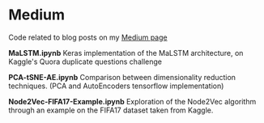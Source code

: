 # Medium
Code related to blog posts on my [Medium page](https://medium.com/@eliorcohen)


**MaLSTM.ipynb**
Keras implementation of the MaLSTM architecture, on Kaggle's Quora duplicate questions challenge

**PCA-tSNE-AE.ipynb**
Comparison between dimensionality reduction techniques. (PCA and AutoEncoders tensorflow implementation)

**Node2Vec-FIFA17-Example.ipynb**
Exploration of the Node2Vec algorithm through an example on the FIFA17 dataset taken from Kaggle.

